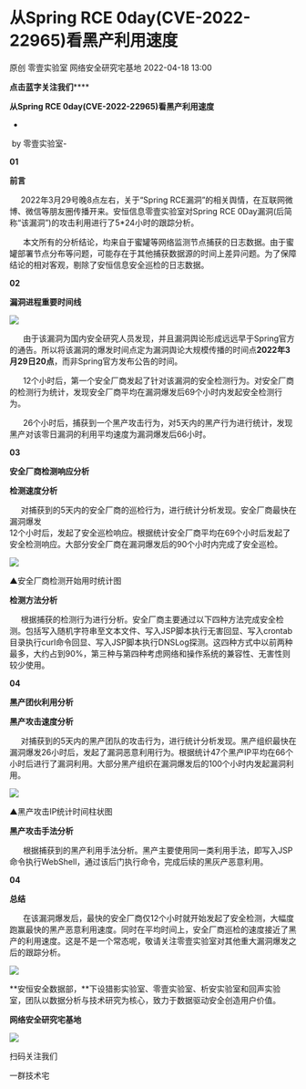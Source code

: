 #  从Spring RCE 0day(CVE-2022-22965)看黑产利用速度   
原创 零壹实验室  网络安全研究宅基地   2022-04-18 13:00  
  
**点击蓝字关注我们******  
  
**从Spring RCE 0day(CVE-2022-22965)看黑产利用速度**  
  
-  
 by 零壹实验室-  
  
  
  
**01**  
  
**前言**  
  
     2022年3月29号晚8点左右，关于“Spring RCE漏洞”的相关舆情，在互联网微博、微信等朋友圈传播开来。安恒信息零壹实验室对Spring RCE 0Day漏洞(后简称“该漏洞”)的攻击利用进行了5*24小时的跟踪分析。  
  
  
      本文所有的分析结论，均来自于蜜罐等网络监测节点捕获的日志数据。由于蜜罐部署节点分布等问题，可能存在于其他捕获数据源的时间上差异问题。为了保障结论的相对客观，剔除了安恒信息安全巡检的日志数据。  
  
**02**  
  
**漏洞进程重要时间线**  
  
![](https://mmbiz.qpic.cn/mmbiz_png/AvAjnOiazvncwltbLFIcGwVuFxiakfj0gWZmalFwibNATdngDOV5arGQ1gXfg3B9EFEstBVBInXNCPmIP0iamJwK7g/640?wx_fmt=png "")  
  
      由于该漏洞为国内安全研究人员发现，并且漏洞舆论形成远远早于Spring官方的通告。所以将该漏洞的爆发时间点定为漏洞舆论大规模传播的时间点**2022年3月29日20点**，而非Spring官方发布公告的时间。  
  
  
      12个小时后，第一个安全厂商发起了针对该漏洞的安全检测行为。对安全厂商的检测行为统计，发现安全厂商平均在漏洞爆发后69个小时内发起安全检测行为。  
  
  
      26个小时后，捕获到一个黑产攻击行为，对5天内的黑产行为进行统计，发现黑产对该零日漏洞的利用平均速度为漏洞爆发后66小时。  
  
  
**03**  
  
**安全厂商检测响应分析**  
  
**检测速度分析**  
  
     对捕获到的5天内的安全厂商的巡检行为，进行统计分析发现。安全厂商最快在漏洞爆发  
12个小时后，发起了安全巡检响应。根据统计安全厂商平均在69个小时后发起了安全检测响应。大部分安全厂商在漏洞爆发后的90个小时内完成了安全巡检。  
  
![](https://mmbiz.qpic.cn/mmbiz_png/AvAjnOiazvncwltbLFIcGwVuFxiakfj0gWrHKCbEibsrcddj44k497MslicEnfJmPDdKHyn1WibNWG107cUu2YJCSfA/640?wx_fmt=png "")  
  
▲安全厂商检测开始用时统计图  
  
  
**检测方法分析**  
  
     根据捕获的检测行为进行分析。安全厂商主要通过以下四种方法完成安全检测。包括写入随机字符串至文本文件、写入JSP脚本执行无害回显、写入crontab目录执行curl命令回显、写入JSP脚本执行DNSLog探测。这四种方式中以前两种最多，大约占到90%，第三种与第四种考虑网络和操作系统的兼容性、无害性则较少使用。  
  
  
**04**  
  
**黑产团伙利用分析**  
  
  
**黑产攻击速度分析**  
  
     对捕获到的5天内的黑产团队的攻击行为，进行统计分析发现。黑产组织最快在漏洞爆发26小时后，发起了漏洞恶意利用行为。根据统计47个黑产IP平均在66个小时后进行了漏洞利用。大部分黑产组织在漏洞爆发后的100个小时内发起漏洞利用。  
  
![](https://mmbiz.qpic.cn/mmbiz_png/AvAjnOiazvncwltbLFIcGwVuFxiakfj0gWywbMQdLtDnOFsRg37P7TCWbuW4icWAfom9Xo43wCp1EeR9Sy09kDsLA/640?wx_fmt=png "")  
  
▲黑产攻击IP统计时间柱状图  
  
  
**黑产攻击手法分析**  
  
      根据捕获到的黑产利用手法分析。黑产主要使用同一类利用手法，即写入JSP命令执行WebShell，通过该后门执行命令，完成后续的黑灰产恶意利用。  
  
  
**04**  
  
**总结**  
  
      在该漏洞爆发后，最快的安全厂商仅12个小时就开始发起了安全检测，大幅度跑赢最快的黑产恶意利用速度。同时在平均时间上，安全厂商巡检的速度接近了黑产的利用速度。这是不是一个常态呢，敬请关注零壹实验室对其他重大漏洞爆发之后的跟踪分析。  
  
  
  
![](https://mmbiz.qpic.cn/mmbiz_png/AvAjnOiazvncwltbLFIcGwVuFxiakfj0gWwjUUoiaPlRknVWPKbzg6EwjlpNWplRHISKLW61SryKLOpicRErpmmgEQ/640?wx_fmt=png "")  
  
**安恒安全数据部，**下设猎影实验室、零壹实验室、析安实验室和回声实验室，团队以数据分析与技术研究为核心，致力于数据驱动安全创造用户价值。  
  
  
**网络安全研究宅基地**  
  
  
![](https://mmbiz.qpic.cn/mmbiz_jpg/AvAjnOiazvncwltbLFIcGwVuFxiakfj0gW5hEjJ9s0ibIOMV62IwObaOXcFuOMYC6gOibNGS4X2h6NaQibn0eokgKYQ/640?wx_fmt=jpeg "")  
  
扫码关注我们  
  
一群技术宅  
  
